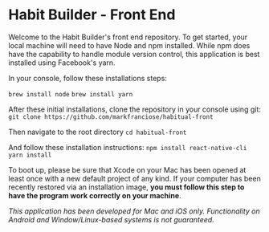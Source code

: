 # Habit Builder - Front End
Welcome to the Habit Builder's front end repository.  To get started, your local machine will need to have Node and npm installed. While npm does have the capability to handle module version control, this application is best installed using Facebook's yarn.

In your console, follow these installations steps:

```brew install node```
```brew install yarn```

After these initial installations, clone the repository in your console using git:
```git clone https://github.com/markfranciose/habitual-front```

Then navigate to the root directory
```cd habitual-front```

And follow these installation instructions:
```npm install react-native-cli```
```yarn install```

To boot up, please be sure that Xcode on your Mac has been opened at least once with a new default project of any kind.  If your computer has been recently restored via an installation image, **you must follow this step to have the program work correctly on your machine**.






*This application has been developed for Mac and iOS only.  Functionality on Android and Window/Linux-based systems is not guaranteed.*

